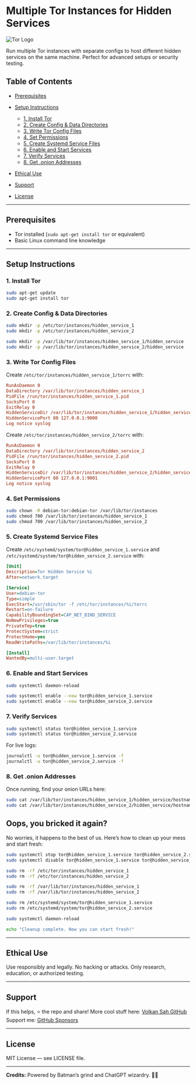 
# Multiple Tor Instances for Hidden Services

![Tor Logo](https://upload.wikimedia.org/wikipedia/commons/1/15/Tor-logo-2011-flat.svg)

Run multiple Tor instances with separate configs to host different hidden services on the same machine. Perfect for advanced setups or security testing.

## Table of Contents

* [Prerequisites](#prerequisites)
* [Setup Instructions](#setup-instructions)

  * [1. Install Tor](#1-install-tor)
  * [2. Create Config & Data Directories](#2-create-config--data-directories)
  * [3. Write Tor Config Files](#3-write-tor-config-files)
  * [4. Set Permissions](#4-set-permissions)
  * [5. Create Systemd Service Files](#5-create-systemd-service-files)
  * [6. Enable and Start Services](#6-enable-and-start-services)
  * [7. Verify Services](#7-verify-services)
  * [8. Get .onion Addresses](#8-get-onion-addresses)
* [Ethical Use](#ethical-use)
* [Support](#support)
* [License](#license)

---

## Prerequisites

* Tor installed (`sudo apt-get install tor` or equivalent)
* Basic Linux command line knowledge

---

## Setup Instructions

### 1. Install Tor

```bash
sudo apt-get update
sudo apt-get install tor
````

### 2. Create Config & Data Directories

```bash
sudo mkdir -p /etc/tor/instances/hidden_service_1
sudo mkdir -p /etc/tor/instances/hidden_service_2

sudo mkdir -p /var/lib/tor/instances/hidden_service_1/hidden_service
sudo mkdir -p /var/lib/tor/instances/hidden_service_2/hidden_service
```

### 3. Write Tor Config Files

Create `/etc/tor/instances/hidden_service_1/torrc` with:

```ini
RunAsDaemon 0
DataDirectory /var/lib/tor/instances/hidden_service_1
PidFile /run/tor/instances/hidden_service_1.pid
SocksPort 0
ExitRelay 0
HiddenServiceDir /var/lib/tor/instances/hidden_service_1/hidden_service/
HiddenServicePort 80 127.0.0.1:9000
Log notice syslog
```

Create `/etc/tor/instances/hidden_service_2/torrc` with:

```ini
RunAsDaemon 0
DataDirectory /var/lib/tor/instances/hidden_service_2
PidFile /run/tor/instances/hidden_service_2.pid
SocksPort 0
ExitRelay 0
HiddenServiceDir /var/lib/tor/instances/hidden_service_2/hidden_service/
HiddenServicePort 80 127.0.0.1:9001
Log notice syslog
```

### 4. Set Permissions

```bash
sudo chown -R debian-tor:debian-tor /var/lib/tor/instances
sudo chmod 700 /var/lib/tor/instances/hidden_service_1
sudo chmod 700 /var/lib/tor/instances/hidden_service_2
```

### 5. Create Systemd Service Files

Create `/etc/systemd/system/tor@hidden_service_1.service` and `/etc/systemd/system/tor@hidden_service_2.service` with:

```ini
[Unit]
Description=Tor Hidden Service %i
After=network.target

[Service]
User=debian-tor
Type=simple
ExecStart=/usr/sbin/tor -f /etc/tor/instances/%i/torrc
Restart=on-failure
CapabilityBoundingSet=CAP_NET_BIND_SERVICE
NoNewPrivileges=true
PrivateTmp=true
ProtectSystem=strict
ProtectHome=yes
ReadWritePaths=/var/lib/tor/instances/%i

[Install]
WantedBy=multi-user.target
```

### 6. Enable and Start Services

```bash
sudo systemctl daemon-reload

sudo systemctl enable --now tor@hidden_service_1.service
sudo systemctl enable --now tor@hidden_service_2.service
```

### 7. Verify Services

```bash
sudo systemctl status tor@hidden_service_1.service
sudo systemctl status tor@hidden_service_2.service
```

For live logs:

```bash
journalctl -u tor@hidden_service_1.service -f
journalctl -u tor@hidden_service_2.service -f
```

### 8. Get .onion Addresses

Once running, find your onion URLs here:

```bash
sudo cat /var/lib/tor/instances/hidden_service_1/hidden_service/hostname
sudo cat /var/lib/tor/instances/hidden_service_2/hidden_service/hostname
```




## Oops, you bricked it again?

No worries, it happens to the best of us. Here’s how to clean up your mess and start fresh:

```bash
sudo systemctl stop tor@hidden_service_1.service tor@hidden_service_2.service
sudo systemctl disable tor@hidden_service_1.service tor@hidden_service_2.service

sudo rm -rf /etc/tor/instances/hidden_service_1
sudo rm -rf /etc/tor/instances/hidden_service_2

sudo rm -rf /var/lib/tor/instances/hidden_service_1
sudo rm -rf /var/lib/tor/instances/hidden_service_2

sudo rm /etc/systemd/system/tor@hidden_service_1.service
sudo rm /etc/systemd/system/tor@hidden_service_2.service

sudo systemctl daemon-reload

echo "Cleanup complete. Now you can start fresh!"
```

---

## Ethical Use

Use responsibly and legally. No hacking or attacks. Only research, education, or authorized testing.

---

## Support

If this helps, ⭐ the repo and share!
More cool stuff here: [Volkan Sah GitHub](https://github.com/volkansah)
Support me: [GitHub Sponsors](https://github.com/sponsors/volkansah)

---

## License

MIT License — see LICENSE file.

---

**Credits:** Powered by Batman’s grind and ChatGPT wizardry. 🦇🔥




